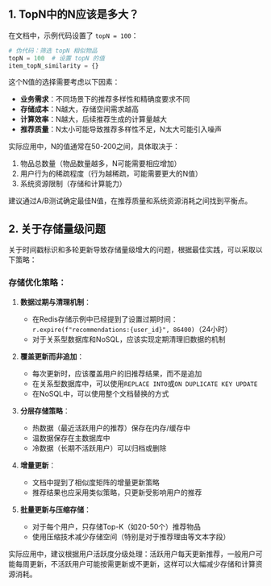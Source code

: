 ## 1. TopN中的N应该是多大？

在文档中，示例代码设置了 `topN = 100`：

```python
# 伪代码：筛选 topN 相似物品
topN = 100  # 设置 topN 的值
item_topN_similarity = {}
```

这个N值的选择需要考虑以下因素：

- **业务需求**：不同场景下的推荐多样性和精确度要求不同
- **存储成本**：N越大，存储空间需求越高
- **计算效率**：N越大，后续推荐生成的计算量越大
- **推荐质量**：N太小可能导致推荐多样性不足，N太大可能引入噪声

实际应用中，N的值通常在50-200之间，具体取决于：
1. 物品总数量（物品数量越多，N可能需要相应增加）
2. 用户行为的稀疏程度（行为越稀疏，可能需要更大的N值）
3. 系统资源限制（存储和计算能力）

建议通过A/B测试确定最佳N值，在推荐质量和系统资源消耗之间找到平衡点。

## 2. 关于存储量级问题

关于时间戳标识和多轮更新导致存储量级增大的问题，根据最佳实践，可以采取以下策略：

### 存储优化策略：

1. **数据过期与清理机制**：
   - 在Redis存储示例中已经提到了设置过期时间：`r.expire(f"recommendations:{user_id}", 86400)`（24小时）
   - 对于关系型数据库和NoSQL，应该实现定期清理旧数据的机制

2. **覆盖更新而非追加**：
   - 每次更新时，应该覆盖用户的旧推荐结果，而不是追加
   - 在关系型数据库中，可以使用`REPLACE INTO`或`ON DUPLICATE KEY UPDATE`
   - 在NoSQL中，可以使用整个文档替换的方式

3. **分层存储策略**：
   - 热数据（最近活跃用户的推荐）保存在内存/缓存中
   - 温数据保存在主数据库中
   - 冷数据（长期不活跃用户）可以归档或删除

4. **增量更新**：
   - 文档中提到了相似度矩阵的增量更新策略
   - 推荐结果也应采用类似策略，只更新受影响用户的推荐

5. **批量更新与压缩存储**：
   - 对于每个用户，只存储Top-K（如20-50个）推荐物品
   - 使用压缩技术减少存储空间（特别是对于推荐理由等文本字段）

实际应用中，建议根据用户活跃度分级处理：活跃用户每天更新推荐，一般用户可能每周更新，不活跃用户可能按需更新或不更新，这样可以大幅减少存储和计算资源消耗。
        